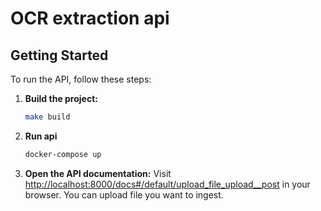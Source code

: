 # OCR extraction api

## Getting Started

To run the API, follow these steps:

1. **Build the project:**
   ```bash
   make build
2. **Run api**
   ```bash
   docker-compose up
3. **Open the API documentation:**
Visit [http://localhost:8000/docs#/default/upload_file_upload__post](http://localhost:8000/docs#/default/upload_file_upload__post) in your browser.
You can upload file you want to ingest.
